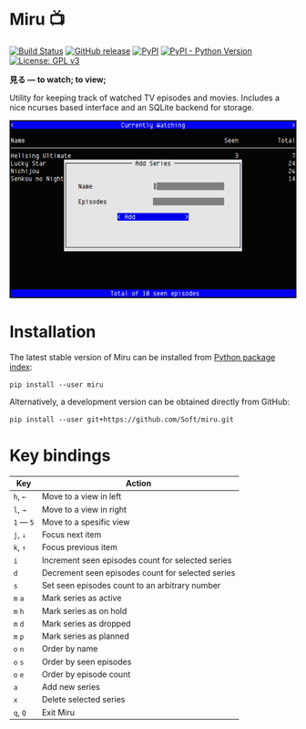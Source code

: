# Miru 📺

[![Build Status](https://travis-ci.org/Soft/miru.svg?branch=master)](https://travis-ci.org/Soft/miru)
[![GitHub release](https://img.shields.io/github/release/Soft/miru.svg)](https://github.com/Soft/miru/releases)
[![PyPI](https://img.shields.io/pypi/v/miru.svg)](https://pypi.org/project/miru/)
[![PyPI - Python Version](https://img.shields.io/pypi/pyversions/miru.svg)](https://pypi.org/project/miru/)
[![License: GPL v3](https://img.shields.io/badge/License-GPL%20v3-blue.svg)](https://www.gnu.org/licenses/gpl-3.0)

**見る — to watch; to view;**

Utility for keeping track of watched TV episodes and movies. Includes a nice
ncurses based interface and an SQLite backend for storage.

![screenshot](https://raw.githubusercontent.com/Soft/miru/master/docs/screenshots/shot-4.png)

# Installation

The latest stable version of Miru can be installed from [Python package
index](https://pypi.org/project/miru/):

```
pip install --user miru
```

Alternatively, a development version can be obtained directly from GitHub:

```
pip install --user git+https://github.com/Soft/miru.git
```

# Key bindings

Key | Action
--- | ---
`h`, `←` | Move to a view in left
`l`, `→` | Move to a view in right
`1` — `5` | Move to a spesific view
`j`, `↓` | Focus next item
`k`, `↑` | Focus previous item
`i` | Increment seen episodes count for selected series
`d` | Decrement seen episodes count for selected series
`s` | Set seen episodes count to an arbitrary number
`m` `a` | Mark series as active
`m` `h` | Mark series as on hold
`m` `d` | Mark series as dropped
`m` `p` | Mark series as planned
`o` `n` | Order by name
`o` `s` | Order by seen episodes
`o` `e` | Order by episode count
`a` | Add new series
`x` | Delete selected series
`q`, `Q` | Exit Miru
